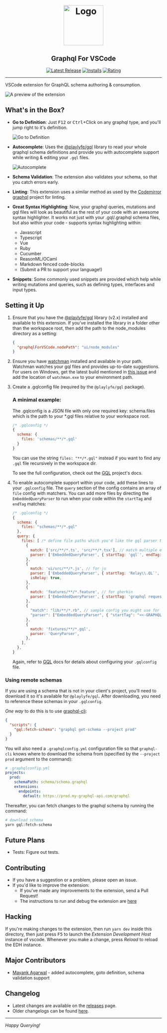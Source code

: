 <h1 align="center"><img src="https://cdn.rawgit.com/kumarharsh/graphql-for-vscode/master/images/logo.png" alt="Logo" height="128" /></h1>
<h2 align="center">Graphql For VSCode</h2>
<div align="center">
  
  [![Latest Release](https://vsmarketplacebadge.apphb.com/version-short/kumar-harsh.graphql-for-vscode.svg)](https://marketplace.visualstudio.com/items?itemName=kumar-harsh.graphql-for-vscode)
  [![Installs](https://vsmarketplacebadge.apphb.com/installs-short/kumar-harsh.graphql-for-vscode.svg)](https://marketplace.visualstudio.com/items?itemName=kumar-harsh.graphql-for-vscode)
  [![Rating](https://vsmarketplacebadge.apphb.com/rating-short/kumar-harsh.graphql-for-vscode.svg)](https://marketplace.visualstudio.com/items?itemName=kumar-harsh.graphql-for-vscode)

</div>

<hr>

VSCode extension for GraphQL schema authoring & consumption.

![A preview of the extension](https://cdn.rawgit.com/kumarharsh/graphql-for-vscode/master/images/preview.png)


## What's in the Box?

* **Go to Definition**: Just <kbd>F12</kbd> or <kbd>Ctrl</kbd>+Click on any graphql type, and you'll jump right to it's definition.

    ![Go to Definition](https://cdn.rawgit.com/kumarharsh/graphql-for-vscode/master/images/goto-definition.gif)
* **Autocomplete**: Uses the [@playlyfe/gql](https://npmjs.org/package/@playlyfe/gql) library to read your whole graphql schema definitions and provide you with autocomplete support while writing & editing your `.gql` files.

  ![Autocomplete](https://cdn.rawgit.com/kumarharsh/graphql-for-vscode/master/images/autocomplete.gif)
* **Schema Validation**: The extension also validates your schema, so that you catch errors early.
* **Linting**: This extension uses a similar method as used by the [Codemirror graphql](https://github.com/graphql/codemirror-graphql) project for linting.
* **Great Syntax Highlighting**: Now, your graphql queries, mutations and gql files will look as beautiful as the rest of your code with an awesome syntax highlighter. It works not just with your .gql/.graphql schema files, but also within your code - supports syntax highlighting within:
  + Javascript
  + Typescript
  + Vue
  + Ruby
  + Cucumber
  + ReasonML/OCaml
  + Markdown fenced code-blocks
  + (Submit a PR to support your language!)

* **Snippets**: Some commonly used snippets are provided which help while writing mutations and queries, such as defining types, interfaces and input types.

## Setting it Up

1. Ensure that you have the [@playlyfe/gql](https://npmjs.org/package/@playlyfe/gql) library (v2.x) installed and available to this extension. If you've installed the library in a folder other than the workspace root, then add the path to the node_modules directory as a setting:
    ```json
    {
      "graphqlForVSCode.nodePath": "ui/node_modules"
    }
    ```

2. Ensure you have [watchman](https://facebook.github.io/watchman/docs/install.html) installed and available in your path. Watchman watches your gql files and provides up-to-date suggestions. For users on Windows, get the latest build mentioned in [this issue](https://github.com/facebook/watchman/issues/19) and add the location of `watchman.exe` to your environment path.

3. Create a .gqlconfig file (required by the `@playlyfe/gql` package).

    ### A minimal example:
    The .gqlconfig is a JSON file with only one required key: schema.files which is the path to your *.gql files relative to your workspace root.
    ```js
    /* .gqlconfig */
    {
      schema: {
        files: 'schemas/**/*.gql'
      }
    }
    ```
    You can use the string `files: "**/*.gql"` instead if you want to find any `.gql` file recursively in the workspace dir.

    To see the full configuration, check out the [GQL](https://github.com/Mayank1791989/gql) project's docs.

4. To enable autocomplete support within your code, add these lines to your `.gqlconfig` file. The `query` section of the config contains an array of `file` config with matchers. You can add more files by directing the `EmbeddedQueryParser` to run when your code within the `startTag` and `endTag` matches:
    ```js
    /* .gqlconfig */
    {
      schema: {
        files: "schemas/**/*.gql"
      },
      query: {
        files: [ /* define file paths which you'd like the gql parser to watch and give autocomplete suggestions for */
          {
            match: ['src/**/*.ts', 'src/**/*.tsx'], // match multiple extensions
            parser: ['EmbeddedQueryParser', { startTag: 'gql`', endTag: '`' }], // parse any query inside gql template literal
          },
          {
            match: 'ui/src/**/*.js', // for js
            parser: ['EmbeddedQueryParser', { startTag: 'Relay\\.QL`', endTag: '`' }], // parse Relay syntax
            isRelay: true,
          },
          {
            match: 'features/**/*.feature', // for gherkin
            parser: ['EmbeddedQueryParser', { startTag: 'graphql request\\s+"""', endTag: '"""' }],
          },
          {
            "match": "lib/**/*.rb", // sample config you might use for Ruby-aware highlighting (inside `<<-GRAPHQL` heredocs)
            "parser": ["EmbeddedQueryParser", { "startTag": "<<-GRAPHQL", "endTag": "GRAPHQL" }]
          },
          {
            match: 'fixtures/**/*.gql',
            parser: 'QueryParser',
          },
        ],
      },
    }
    ```

    Again, refer to [GQL](https://github.com/Mayank1791989/gql) docs for details about configuring your `.gqlconfig` file.


### Using remote schemas

If you are using a schema that is not in your client's project, you'll need to download it so it's available for `@playlyfe/gql`.
After downloading, you need to reference these schemas in your `.gqlconfig`.

_One way_ to do this is to use [graphql-cli](https://github.com/graphql-cli/graphql-cli):

```json
{
  "scripts": {
    "gql:fetch-schema": "graphql get-schema --project prod"
  } 
}
```

You will also need a `.graphqlconfig.yml` configuration file so that `graphql-cli` knows where to download the schema from (specified by the `--project prod` argument to the command):

```yaml
# .graphqlconfig.yml
projects:
  prod:
    schemaPath: schema/schema.graphql
    extensions:
      endpoints:
        default: https://prod.my-graphql-api.com/graphql
```

Thereafter, you can fetch changes to the graphql schema by running the command:

```bash
# download schema
yarn gql:fetch-schema
```

## Future Plans
* Tests: Figure out tests.

## Contributing
* If you have a suggestion or a problem, please open an issue.
* If you'd like to improve the extension:
  + If you've made any improvements to the extension, send a Pull Request!
  + The instructions to run and debug the extension are [here](#hacking)

## Hacking

If you're making changes to the extension, then run `yarn dev` inside this directory,
then just press <kbd>F5</kbd> to launch the *Extension Development Host* instance of vscode. Whenever you make a change, press *Reload* to reload the EDH instance.

## Major Contributors
* [Mayank Agarwal](https://github.com/Mayank1791989) - added autocomplete, goto definition, schema validation support

## Changelog
* Latest changes are available on the [releases](https://github.com/kumarharsh/graphql-for-vscode/releases) page.
* Older changelogs can be found [here](/CHANGELOG.md).

---

*Happy Querying!*
